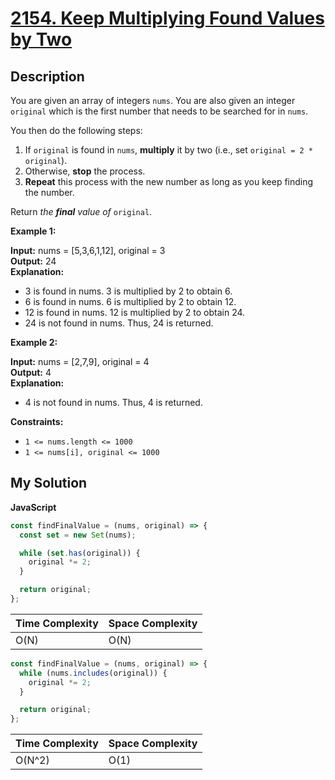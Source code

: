 # [2154. Keep Multiplying Found Values by Two](https://leetcode.com/problems/keep-multiplying-found-values-by-two)

## Description

You are given an array of integers `nums`. You are also given an integer `original` which is the first number that needs to be searched for in `nums`.

You then do the following steps:

1.  If `original` is found in `nums`, **multiply** it by two (i.e., set `original = 2 * original`).
2.  Otherwise, **stop** the process.
3.  **Repeat** this process with the new number as long as you keep finding the number.

Return _the **final** value of_ `original`.

**Example 1:**

**Input:** nums = \[5,3,6,1,12\], original = 3  
**Output:** 24  
**Explanation:**

- 3 is found in nums. 3 is multiplied by 2 to obtain 6.
- 6 is found in nums. 6 is multiplied by 2 to obtain 12.
- 12 is found in nums. 12 is multiplied by 2 to obtain 24.
- 24 is not found in nums. Thus, 24 is returned.

**Example 2:**

**Input:** nums = \[2,7,9\], original = 4  
**Output:** 4  
**Explanation:**

- 4 is not found in nums. Thus, 4 is returned.

**Constraints:**

- `1 <= nums.length <= 1000`
- `1 <= nums[i], original <= 1000`

## My Solution

**JavaScript**

```js
const findFinalValue = (nums, original) => {
  const set = new Set(nums);

  while (set.has(original)) {
    original *= 2;
  }

  return original;
};
```

| Time Complexity | Space Complexity |
| --------------- | ---------------- |
| O(N)            | O(N)             |

```js
const findFinalValue = (nums, original) => {
  while (nums.includes(original)) {
    original *= 2;
  }

  return original;
};
```

| Time Complexity | Space Complexity |
| --------------- | ---------------- |
| O(N^2)          | O(1)             |
